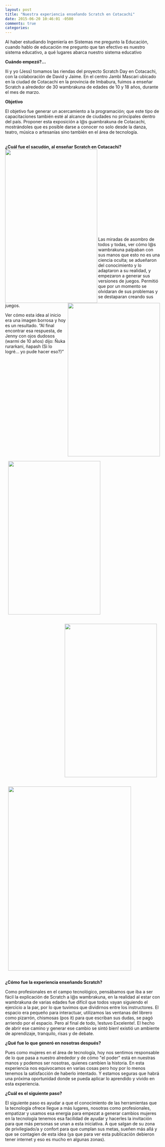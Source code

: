 ```yaml
---
layout: post
title: "Nuestra experiencia enseñando Scratch en Cotacachi"
date: 2015-06-20 10:46:01 -0500
comments: true
categories:
---
```



Al haber estudiando Ingeniería en Sistemas me pregunto la Educación, cuando hablo de educación me pregunto que tan efectivo es nuestro sistema educativo, a qué lugares abarca nuestro sistema educativo

<!-- more -->

<strong>Cuándo empezó?... </strong>

Ili y yo (Jess) tomamos las riendas del proyecto Scratch Day en Cotacachi, con la colaboración de David y Jaime. En el centro Jambi Mascari ubicado en la ciudad de Cotacachi en la provincia de Imbabura, fuimos a enseñar Scratch a alrededor de 30 wambrakuna de edades de 10 y 18 años, durante el mes de marzo.


<strong> Objetivo </strong>

El objetivo fue generar un acercamiento a la programación; que este tipo de capacitaciones también esté al alcance de ciudades no principales dentro del país. Proponer esta exposición a l@s guambrakuna de Cotacachi, mostrándoles que es posible darse a conocer no solo desde la danza, teatro, música o artesanías sino también en el área de tecnología.



</br>
<strong> ¿Cuál fue el sacudón, al enseñar Scratch en Cotacachi? </strong>
<div style='height:270px;'>
  <div>
    <img src="{{ root_url }}/images/Scratch/1.jpg" width="300" height="500" align=left> </div>
  <div>
    <img src="{{ root_url }}/images/Scratch/9.jpg" width="300" height="500" align=right>
  </div>
</div>

Las miradas de asombro de todos y todas, ver cómo l@s wambrakuna palpaban con sus manos que esto no es una ciencia oculta; se adueñaron del conocimiento y lo adaptaron a su realidad, y empezaron a generar sus versiones de juegos. Permitió que por un momento se olvidaran de sus problemas y se destaparan creando sus juegos.

Ver cómo esta idea al inicio era una imagen borrosa y hoy es un resultado. “Al final encontrar esa respuesta, de Jenny con ojos dudosos (warmi de 10 años) dijo: Ñuka rurarkani,  ñapash (Si lo logré... yo pude hacer eso?)”

<div>
<img src="{{ root_url }}/images/Scratch/4.jpg" align=left width="300" height="500" HSPACE=10 , VSPACE=15>
</div>

<div>
<img src="{{ root_url }}/images/Scratch/5.jpg" align=right width="300" height="500" HSPACE=10 , VSPACE=15>
</div>

<div>
<img src="{{ root_url }}/images/Scratch/6.jpg" align=center width="400" height="600" HSPACE=10 , VSPACE=15>
</div>

<strong> ¿Cómo fue la experiencia enseñando Scratch? </strong>

Como profesionales en el campo tecnológico, pensábamos que iba a ser fácil la explicación de Scratch a l@s wambrakuna, en la realidad al estar con wambrakuna de varias edades fue difícil que todos vayan siguiendo el ejercicio a la par, por lo que tuvimos que dividirnos entre los instructores.
El espacio era pequeño para interactuar, utilizamos las ventanas del librero como pizarrón, chismosas (pos it) para que escriban sus dudas, se pagó arriendo por el espacio. Pero al final de todo, !estuvo Excelente!. El hecho de abrir ese camino y generar ese cambio se sintó bien! existió un ambiente de aprendizaje, tranquilo, risas y de debate.




<strong> ¿Qué fue lo que generó en nosotras después? </strong>

Pues como mujeres en el área de tecnología, hoy nos sentimos responsable de lo que pasa a nuestro alrededor y de cómo "el poder" está en nuestras manos y podemos ser nosotras, quienes cambien la historia.
En esta experiencia nos equivocamos en varias cosas pero hoy por lo menos tenemos la satisfacción de haberlo intentado. Y estamos seguras que habrá una próxima oportunidad donde se pueda aplicar lo aprendido y vivido en esta experiencia.


<strong> ¿Cuál es el siguiente paso? </strong>

El siguiente paso es ayudar a que el conocimiento de las herramientas que la tecnología ofrece llegue a más lugares, nosotras como profesionales,  empatizar y usamos esa energia para empezat a generar cambios mujeres en la tecnología tenemos esa facilidad de ayudar y hacerles la invitación para que más personas se unan a esta iniciativa.  A que salgan de su zona de privilegiado/a y confort para que cumplan sus metas, sueñen más allá y que se contagien de esta idea  (ya que para ver esta publicación debieron tener internet y eso es mucho en algunas zonas).

